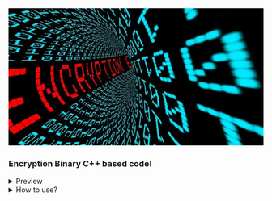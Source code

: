 <img src="./resource/encryption.jpg">
</img>

### Encryption Binary C++ based code!

<details>
  <summary>Preview</summary>
  <img src="./resource/1.png"></img>
</details>
<details>
  <summary>How to use?</summary>
  Compile program:
  <code>g++ cry.cpp -o main</code><br>
  Start program:
  <code>./main</code><br>
  Choose / Select (Encryption or Decryption):
  <code>E / D</code><br>
  Enter your password:
  <code>Enter Password:</code>
</details>
